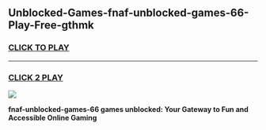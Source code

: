
## Unblocked-Games-fnaf-unblocked-games-66-Play-Free-gthmk
<h3>
<a href="https://premium76.site?title=fnaf-unblocked-games-66&ref=23A">CLICK TO PLAY</a></h3>
<hr>

<h3>
<a href="https://premium76.site?title=fnaf-unblocked-games-66&ref=23A">CLICK 2 PLAY</a>
  
</h3>

<a href="https://premium76.site?title=fnaf-unblocked-games-66&ref=23A"><img src="https://clearcache.store/games.png"></a>


**fnaf-unblocked-games-66 games unblocked: Your Gateway to Fun and Accessible Online Gaming**
